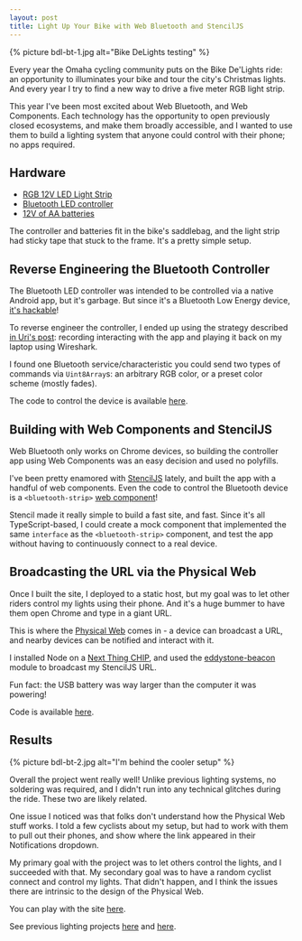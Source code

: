 ```yaml
---
layout: post
title: Light Up Your Bike with Web Bluetooth and StencilJS
---
```


{% picture bdl-bt-1.jpg alt="Bike DeLights testing" %}

Every year the Omaha cycling community puts on the Bike De'Lights ride: an opportunity to illuminates your bike and tour the city's Christmas lights. And every year I try to find a new way to drive a five meter RGB light strip.

This year I've been most excited about Web Bluetooth, and Web Components. Each technology has the opportunity to open previously closed ecosystems, and make them broadly accessible, and I wanted to use them to build a lighting system that anyone could control with their phone; no apps required.

## Hardware

* [RGB 12V LED Light Strip](https://www.amazon.com/gp/product/B00DTOAWZ2/ref=oh_aui_search_detailpage?ie=UTF8&psc=1)
* [Bluetooth LED controller](https://www.amazon.com/gp/product/B00ZQVWU2O/ref=oh_aui_search_detailpage?ie=UTF8&psc=1)
* [12V of AA batteries](https://www.amazon.com/SMAKN%C2%AE-8PCS-Battery-Holder-Black/dp/B01F6LHMR6/ref=sr_1_4?ie=UTF8&qid=1513571511&sr=8-4&keywords=12v+aa+battery+holder)

The controller and batteries fit in the bike's saddlebag, and the light strip had sticky tape that stuck to the frame. It's a pretty simple setup.

## Reverse Engineering the Bluetooth Controller

The Bluetooth LED controller was intended to be controlled via a native Android app, but it's garbage. But since it's a Bluetooth Low Energy device, [it's hackable](/web-bluetooth/)!

To reverse engineer the controller, I ended up using the strategy described [in Uri's post](https://medium.com/@urish/reverse-engineering-a-bluetooth-lightbulb-56580fcb7546): recording interacting with the app and playing it back on my laptop using Wireshark.

I found one Bluetooth service/characteristic you could send two types of commands via `Uint8Array`s: an arbitrary RGB color, or a preset color scheme (mostly fades).

The code to control the device is available [here](https://github.com/mattdsteele/web-bluetooth-bike-leds/blob/master/src/components/bluetooth-strip/bluetooth-strip.tsx#L16).

## Building with Web Components and StencilJS

Web Bluetooth only works on Chrome devices, so building the controller app using Web Components was an easy decision and used no polyfills.

I've been pretty enamored with [StencilJS](https://stenciljs.com/) lately, and built the app with a handful of web components. Even the code to control the Bluetooth device is a `<bluetooth-strip>` [web component](https://github.com/mattdsteele/web-bluetooth-bike-leds/blob/master/src/components/bluetooth-strip/bluetooth-strip.tsx)!

Stencil made it really simple to build a fast site, and fast. Since it's all TypeScript-based, I could create a mock component that implemented the same `interface` as the `<bluetooth-strip>` component, and test the app without having to continuously connect to a real device.

## Broadcasting the URL via the Physical Web

Once I built the site, I deployed to a static host, but my goal was to let other riders control my lights using their phone. And it's a huge bummer to have them open Chrome and type in a giant URL.

This is where the [Physical Web](https://google.github.io/physical-web/) comes in - a device can broadcast a URL, and nearby devices can be notified and interact with it.

I installed Node on a [Next Thing CHIP](https://docs.getchip.com/chip.html), and used the [eddystone-beacon](https://www.npmjs.com/package/eddystone-beacon) module to broadcast my StencilJS URL.

Fun fact: the USB battery was way larger than the computer it was powering!

Code is available [here](https://github.com/mattdsteele/web-bluetooth-bike-leds/tree/master/broadcast).

## Results

{% picture bdl-bt-2.jpg alt="I'm behind the cooler setup" %}

Overall the project went really well! Unlike previous lighting systems, no soldering was required, and I didn't run into any technical glitches during the ride. These two are likely related.

One issue I noticed was that folks don't understand how the Physical Web stuff works.
I told a few cyclists about my setup, but had to work with them to pull out their phones, and show where the link appeared in their Notifications dropdown.

My primary goal with the project was to let others control the lights, and I succeeded with that.
My secondary goal was to have a random cyclist connect and control my lights. That didn't happen, and I think the issues there are intrinsic to the design of the Physical Web.

You can play with the site [here](https://projects.steele.blue/bike-lights/).

See previous lighting projects [here](/raspberry-pi-bike/) and [here](/arduino-bike-lights/).
